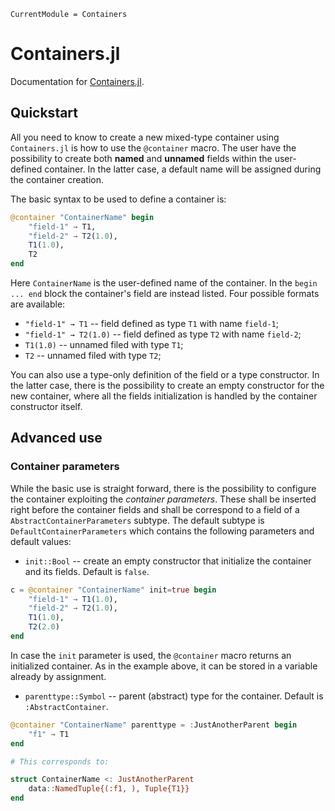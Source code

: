 ```@meta
CurrentModule = Containers
```

# Containers.jl
Documentation for [Containers.jl](https://gitlab.com/astronaut-tools/julia/core/Containers).

## Quickstart

All you need to know to create a new mixed-type container using `Containers.jl` is how to use
the `@container` macro. The user have the possibility to create both **named** and **unnamed**
fields within the user-defined container. In the latter case, a default name will be assigned
during the container creation.

The basic syntax to be used to define a container is:

```julia
@container "ContainerName" begin
    "field-1" → T1,
    "field-2" → T2(1.0),
    T1(1.0),
    T2
end
```

Here `ContainerName` is the user-defined name of the container.
In the `begin ... end` block the container's field are instead listed.
Four possible formats are available:

- `"field-1" → T1` -- field defined as type `T1` with name `field-1`;
- `"field-1" → T2(1.0)` -- field defined as type `T2` with name `field-2`;
- `T1(1.0)` -- unnamed filed with type `T1`;
- `T2` -- unnamed filed with type `T2`;

You can also use a type-only definition of the field or a type constructor.
In the latter case, there is the possibility to create an empty constructor for the new
container, where all the fields initialization is handled by the container constructor itself.

## Advanced use

### Container parameters

While the basic use is straight forward, there is the possibility to configure the container
exploiting the _container parameters_. These shall be inserted right before the container fields
and shall be correspond to a field of a `AbstractContainerParameters` subtype. The default
subtype is `DefaultContainerParameters` which contains the following parameters and default values:

- `init::Bool` -- create an empty constructor that initialize the container and its fields. Default is `false`.

```julia
c = @container "ContainerName" init=true begin
    "field-1" → T1(1.0),
    "field-2" → T2(1.0),
    T1(1.0),
    T2(2.0)
end
```

In case the `init` parameter is used, the `@container` macro returns an initialized container. As in the 
example above, it can be stored in a variable already by assignment.

- `parenttype::Symbol` -- parent (abstract) type for the container. Default is `:AbstractContainer`.

```julia
@container "ContainerName" parenttype = :JustAnotherParent begin
    "f1" → T1
end

# This corresponds to:

struct ContainerName <: JustAnotherParent
    data::NamedTuple{(:f1, ), Tuple{T1}}
end
```